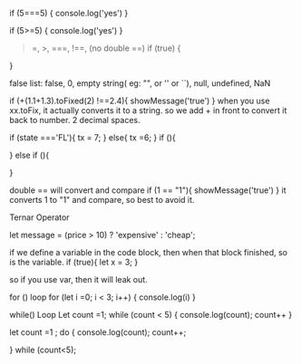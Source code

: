 if (5===5) {
    console.log('yes')
}

if (5>=5) {
    console.log('yes')
}
>=, >, ===, !==, (no double ==)
if (true) {

}

false list:
false, 0, empty string( eg: "", or '' or ``), null, undefined, NaN

if (+(1.1+1.3).toFixed(2) !==2.4){
    showMessage('true')
}
when you use xx.toFix, it actually converts it to a string. 
so we add + in front to convert it back to number. 
2 decimal spaces.

if (state ==='FL'){
    tx = 7;
}
else{
    tx =6;
}
if (){

}
else if (){

}

double == will convert and compare
if (1 == "1"){
    showMessage('true')
}
it converts 1 to "1" and compare, so best to avoid it. 

Ternar Operator

let message = (price > 10) ? 'expensive' : 'cheap';

if we define a variable in the code block, then when that block finished, so is the variable. 
if (true){
    let x = 3;
}

so if you use var, then it will leak out. 

for () loop
for (let i =0; i < 3; i++) {
    console.log(i)
}

while() Loop
Let count =1;
while (count < 5) {
    console.log(count);
    count++
}

let count =1 ;
do {
    console.log(count);
    count++;

} while (count<5);
